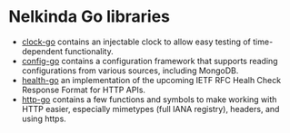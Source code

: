 # Nelkinda Go libraries

- [clock-go](https://github.com/nelkinda/clock-go) contains an injectable clock to allow easy testing of time-dependent functionality.
- [config-go](https://github.com/nelkinda/config-go) contains a configuration framework that supports reading configurations from various sources, including MongoDB.
- [health-go](https://github.com/nelkinda/health-go) an implementation of the upcoming IETF RFC Healh Check Response Format for HTTP APIs.
- [http-go](https://github.com/nelkinda/http-go) contains a few functions and symbols to make working with HTTP easier, especially mimetypes (full IANA registry), headers, and using https.
